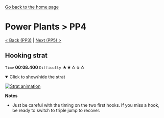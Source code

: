 [Go back to the home page](https://github.com/Doublevil/scbspeedrun)

# Power Plants > PP4

[< Back (PP3)](https://github.com/Doublevil/scbspeedrun/blob/main/levels/pp/PP3.md) | [Next (PP5) >](https://github.com/Doublevil/scbspeedrun/blob/main/levels/pp/PP5.md)

## Hooking strat

`Time` **00:08.400** `Difficulty` ★★☆☆☆
<details open>
  <summary>Click to show/hide the strat</summary>

  [![Strat animation](https://github.com/Doublevil/scbspeedrun/blob/main/media/levels/pp/PP4_HookingStrat.webp)](https://github.com/Doublevil/scbspeedrun/blob/main/media/levels/pp/PP4_HookingStrat.mp4)

  **Notes**
  - Just be careful with the timing on the two first hooks. If you miss a hook, be ready to switch to triple jump to recover.
</details>
